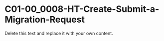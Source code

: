 

# C01-00_0008-HT-Create-Submit-a-Migration-Request

Delete this text and replace it with your own content.
